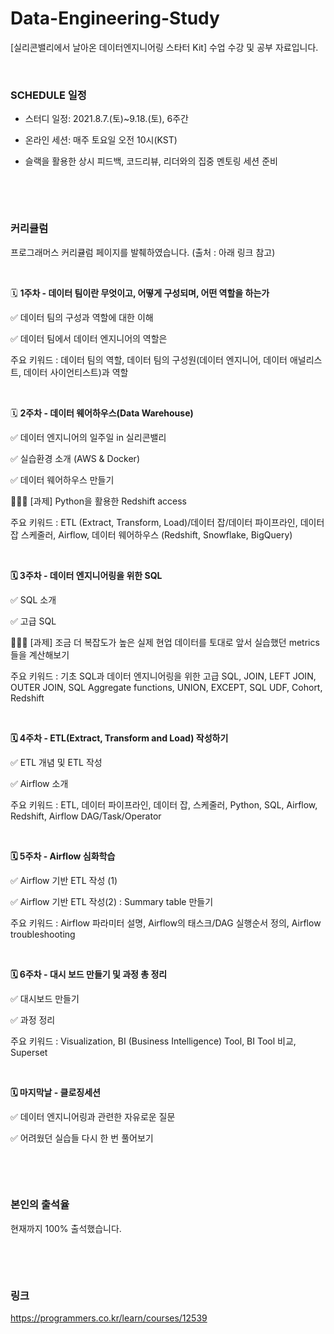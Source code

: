 # Data-Engineering-Study
[실리콘밸리에서 날아온 데이터엔지니어링 스타터 Kit] 수업 수강 및 공부 자료입니다.

&nbsp;

### **SCHEDULE 일정**
* 스터디 일정: 2021.8.7.(토)~9.18.(토), 6주간

* 온라인 세션: 매주 토요일 오전 10시(KST)

* 슬랙을 활용한 상시 피드백, 코드리뷰, 리더와의 집중 멘토링 세션 준비

&nbsp;

&nbsp;

### **커리큘럼**
프로그래머스 커리큘럼 페이지를 발췌하였습니다. (출처 : 아래 링크 참고)

&nbsp;


🗓 **1주차 - 데이터 팀이란 무엇이고, 어떻게 구성되며, 어떤 역할을 하는가**


✅ 데이터 팀의 구성과 역할에 대한 이해

✅ 데이터 팀에서 데이터 엔지니어의 역할은

주요 키워드 : 데이터 팀의 역할, 데이터 팀의 구성원(데이터 엔지니어, 데이터 애널리스트, 데이터 사이언티스트)과 역할

&nbsp;


🗓 **2주차 - 데이터 웨어하우스(Data Warehouse)**

✅ 데이터 엔지니어의 일주일 in 실리콘밸리

✅ 실습환경 소개 (AWS & Docker)

✅ 데이터 웨어하우스 만들기

🧑🏻‍💻 [과제] Python을 활용한 Redshift access

주요 키워드 : ETL (Extract, Transform, Load)/데이터 잡/데이터 파이프라인, 데이터 잡 스케줄러, Airflow, 데이터 웨어하우스 (Redshift, Snowflake, BigQuery)

&nbsp;


**🗓 3주차 - 데이터 엔지니어링을 위한 SQL**




✅ SQL 소개

✅ 고급 SQL

🧑🏻‍💻 [과제] 조금 더 복잡도가 높은 실제 현업 데이터를 토대로 앞서 실습했던 metrics들을 계산해보기

주요 키워드 : 기초 SQL과 데이터 엔지니어링을 위한 고급 SQL, JOIN, LEFT JOIN, OUTER JOIN, SQL Aggregate functions, UNION, EXCEPT, SQL UDF, Cohort, Redshift

&nbsp;


**🗓 4주차 - ETL(Extract, Transform and Load) 작성하기**

✅ ETL 개념 및 ETL 작성

✅ Airflow 소개

주요 키워드 : ETL, 데이터 파이프라인, 데이터 잡, 스케줄러, Python, SQL, Airflow, Redshift, Airflow DAG/Task/Operator

&nbsp;


**🗓 5주차 - Airflow 심화학습**

✅ Airflow 기반 ETL 작성 (1)

✅ Airflow 기반 ETL 작성(2) : Summary table 만들기

주요 키워드 : Airflow 파라미터 설명, Airflow의 태스크/DAG 실행순서 정의, Airflow troubleshooting

&nbsp;


**🗓 6주차 - 대시 보드 만들기 및 과정 총 정리**

✅ 대시보드 만들기

✅ 과정 정리

주요 키워드 : Visualization, BI (Business Intelligence) Tool, BI Tool 비교, Superset

&nbsp;


**🗓 마지막날 - 클로징세션**

✅ 데이터 엔지니어링과 관련한 자유로운 질문

✅ 어려웠던 실습들 다시 한 번 풀어보기


&nbsp;

&nbsp;


### **본인의 출석율**
현재까지 100% 출석했습니다.


&nbsp;

&nbsp;

### **링크**
https://programmers.co.kr/learn/courses/12539
